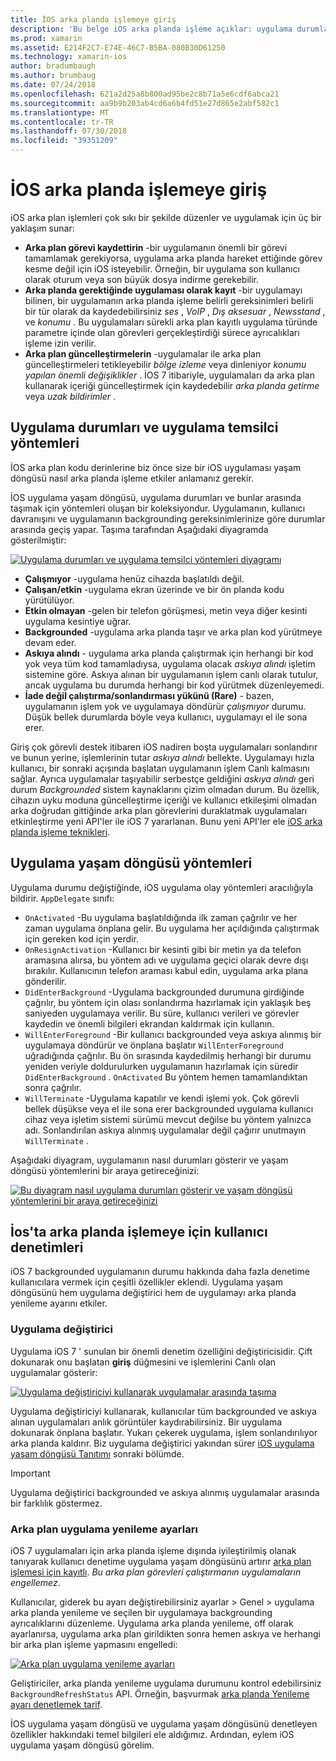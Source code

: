 ```yaml
---
title: İOS arka planda işlemeye giriş
description: 'Bu belge iOS arka planda işleme açıklar: uygulama durumları, uygulama yaşam döngüsü yöntemleri ve arka plan uygulama yenileme.'
ms.prod: xamarin
ms.assetid: E214F2C7-E74E-46C7-B5BA-080B30D61250
ms.technology: xamarin-ios
author: bradumbaugh
ms.author: brumbaug
ms.date: 07/24/2018
ms.openlocfilehash: 621a2d25a8b800ad95be2c8b71a5e6cdf6abca21
ms.sourcegitcommit: aa9b9b203ab4cd6a6b4fd51e27d865e2abf582c1
ms.translationtype: MT
ms.contentlocale: tr-TR
ms.lasthandoff: 07/30/2018
ms.locfileid: "39351209"
---
```

# <a name="introduction-to-backgrounding-in-ios"></a>İOS arka planda işlemeye giriş

iOS arka plan işlemleri çok sıkı bir şekilde düzenler ve uygulamak için üç bir yaklaşım sunar:

-  **Arka plan görevi kaydettirin** -bir uygulamanın önemli bir görevi tamamlamak gerekiyorsa, uygulama arka planda hareket ettiğinde görev kesme değil için iOS isteyebilir. Örneğin, bir uygulama son kullanıcı olarak oturum veya son büyük dosya indirme gerekebilir.
-  **Arka planda gerektiğinde uygulaması olarak kayıt** -bir uygulamayı bilinen, bir uygulamanın arka planda işleme belirli gereksinimleri belirli bir tür olarak da kaydedebilirsiniz *ses* , *VoIP* ,  *Dış aksesuar* , *Newsstand* , ve *konumu* . Bu uygulamaları sürekli arka plan kayıtlı uygulama türünde parametre içinde olan görevleri gerçekleştirdiği sürece ayrıcalıkları işleme izin verilir.
-  **Arka plan güncelleştirmelerin** -uygulamalar ile arka plan güncelleştirmeleri tetikleyebilir *bölge izleme* veya dinleniyor *konumu yapılan önemli değişiklikler* . İOS 7 itibariyle, uygulamaları da arka plan kullanarak içeriği güncelleştirmek için kaydedebilir *arka planda getirme* veya *uzak bildirimler* .


## <a name="application-states-and-application-delegate-methods"></a>Uygulama durumları ve uygulama temsilci yöntemleri

İOS arka plan kodu derinlerine biz önce size bir iOS uygulaması yaşam döngüsü nasıl arka planda işleme etkiler anlamanız gerekir.

İOS uygulama yaşam döngüsü, uygulama durumları ve bunlar arasında taşımak için yöntemleri oluşan bir koleksiyondur. Uygulamanın, kullanıcı davranışını ve uygulamanın backgrounding gereksinimlerinize göre durumlar arasında geçiş yapar. Taşıma tarafından Aşağıdaki diyagramda gösterilmiştir:

 [![](introduction-to-backgrounding-in-ios-images/applicationlifecycle-.png "Uygulama durumları ve uygulama temsilci yöntemleri diyagramı")](introduction-to-backgrounding-in-ios-images/applicationlifecycle-.png#lightbox)

-  **Çalışmıyor** -uygulama henüz cihazda başlatıldı değil.
-  **Çalışan/etkin** -uygulama ekran üzerinde ve bir ön planda kodu yürütülüyor.
-  **Etkin olmayan** -gelen bir telefon görüşmesi, metin veya diğer kesinti uygulama kesintiye uğrar.
-  **Backgrounded** -uygulama arka planda taşır ve arka plan kod yürütmeye devam eder.
-  **Askıya alındı** - uygulama arka planda çalıştırmak için herhangi bir kod yok veya tüm kod tamamladıysa, uygulama olacak *askıya alındı* işletim sistemine göre. Askıya alınan bir uygulamanın işlem canlı olarak tutulur, ancak uygulama bu durumda herhangi bir kod yürütmek düzenleyemedi.
-  **İade değil çalıştırma/sonlandırması yükünü (Rare)** - bazen, uygulamanın işlem yok ve uygulamaya döndürür *çalışmıyor* durumu. Düşük bellek durumlarda böyle veya kullanıcı, uygulamayı el ile sona erer.


Giriş çok görevli destek itibaren iOS nadiren boşta uygulamaları sonlandırır ve bunun yerine, işlemlerinin tutar *askıya alındı* bellekte. Uygulamayı hızla kullanıcı, bir sonraki açışında başlatan uygulamanın işlem Canlı kalmasını sağlar. Ayrıca uygulamalar taşıyabilir serbestçe geldiğini *askıya alındı* geri durum *Backgrounded* sistem kaynaklarını çizim olmadan durum. Bu özellik, cihazın uyku moduna güncelleştirme içeriği ve kullanıcı etkileşimi olmadan arka doğrudan gittiğinde arka plan görevlerini duraklatmak uygulamaları etkinleştirme yeni API'ler ile iOS 7 yararlanan. Bunu yeni API'ler ele [iOS arka planda işleme teknikleri](~/ios/app-fundamentals/backgrounding/ios-backgrounding-techniques/index.md).

## <a name="application-lifecycle-methods"></a>Uygulama yaşam döngüsü yöntemleri

Uygulama durumu değiştiğinde, iOS uygulama olay yöntemleri aracılığıyla bildirir. `AppDelegate` sınıfı:

-  `OnActivated` -Bu uygulama başlatıldığında ilk zaman çağrılır ve her zaman uygulama önplana gelir. Bu uygulama her açıldığında çalıştırmak için gereken kod için yerdir.
-  `OnResignActivation` -Kullanıcı bir kesinti gibi bir metin ya da telefon aramasına alırsa, bu yöntem adı ve uygulama geçici olarak devre dışı bırakılır. Kullanıcının telefon araması kabul edin, uygulama arka plana gönderilir.
-  `DidEnterBackground` -Uygulama backgrounded durumuna girdiğinde çağrılır, bu yöntem için olası sonlandırma hazırlamak için yaklaşık beş saniyeden uygulamaya verilir. Bu süre, kullanıcı verileri ve görevler kaydedin ve önemli bilgileri ekrandan kaldırmak için kullanın.
-  `WillEnterForeground` -Bir kullanıcı backgrounded veya askıya alınmış bir uygulamaya döndürür ve önplana başlatır `WillEnterForeground` uğradığında çağrılır. Bu ön sırasında kaydedilmiş herhangi bir durumu yeniden veriyle doldurulurken uygulamanın hazırlamak için süredir `DidEnterBackground` .  `OnActivated` Bu yöntem hemen tamamlandıktan sonra çağrılır.
-  `WillTerminate` -Uygulama kapatılır ve kendi işlemi yok. Çok görevli bellek düşükse veya el ile sona erer backgrounded uygulama kullanıcı cihaz veya işletim sistemi sürümü mevcut değilse bu yöntem yalnızca adı. Sonlandırılan askıya alınmış uygulamalar değil çağırır unutmayın `WillTerminate` .


Aşağıdaki diyagram, uygulamanın nasıl durumları gösterir ve yaşam döngüsü yöntemlerini bir araya getireceğinizi:

 [![](introduction-to-backgrounding-in-ios-images/image2.png "Bu diyagram nasıl uygulama durumları gösterir ve yaşam döngüsü yöntemlerini bir araya getireceğinizi")](introduction-to-backgrounding-in-ios-images/image2.png#lightbox)

## <a name="user-controls-for-backgrounding-in-ios"></a>İos'ta arka planda işlemeye için kullanıcı denetimleri

iOS 7 backgrounded uygulamanın durumu hakkında daha fazla denetime kullanıcılara vermek için çeşitli özellikler eklendi. Uygulama yaşam döngüsünü hem uygulama değiştirici hem de uygulamayı arka planda yenileme ayarını etkiler.

### <a name="app-switcher"></a>Uygulama değiştirici

Uygulama iOS 7 ' sunulan bir önemli denetim özelliğini değiştiricisidir. Çift dokunarak onu başlatan **giriş** düğmesini ve işlemlerini Canlı olan uygulamalar gösterir:

 [![](introduction-to-backgrounding-in-ios-images/app-switcher-.png "Uygulama değiştiriciyi kullanarak uygulamalar arasında taşıma")](introduction-to-backgrounding-in-ios-images/app-switcher-.png#lightbox)

Uygulama değiştiriciyi kullanarak, kullanıcılar tüm backgrounded ve askıya alınan uygulamaları anlık görüntüler kaydırabilirsiniz. Bir uygulama dokunarak önplana başlatır. Yukarı çekerek uygulama, işlem sonlandırılıyor arka planda kaldırır. Biz uygulama değiştirici yakından sürer [iOS uygulama yaşam döngüsü Tanıtımı](~/ios/app-fundamentals/backgrounding/application-lifecycle-demo.md) sonraki bölümde.

> [!IMPORTANT]
> Uygulama değiştirici backgrounded ve askıya alınmış uygulamalar arasında bir farklılık göstermez.



### <a name="background-app-refresh-settings"></a>Arka plan uygulama yenileme ayarları

iOS 7 uygulamaları için arka planda işleme dışında iyileştirilmiş olanak tanıyarak kullanıcı denetime uygulama yaşam döngüsünü artırır [arka plan işlemesi için kayıtlı](~/ios/app-fundamentals/backgrounding/ios-backgrounding-techniques/registering-applications-to-run-in-background.md). *Bu arka plan görevleri çalıştırmanın uygulamaların engellemez*.

Kullanıcılar, giderek bu ayarı değiştirebilirsiniz <span class="uiitem">ayarlar > Genel > uygulama arka planda yenileme</span> ve seçilen bir uygulamaya backgrounding ayrıcalıklarını düzenleme. Uygulama arka planda yenileme, off olarak ayarlanırsa, uygulama arka plan girildikten sonra hemen askıya ve herhangi bir arka plan işleme yapmasını engelledi:

 [![](introduction-to-backgrounding-in-ios-images/settings-.png "Arka plan uygulama yenileme ayarları")](introduction-to-backgrounding-in-ios-images/settings-.png#lightbox)

Geliştiriciler, arka planda yenileme uygulama durumunu kontrol edebilirsiniz `BackgroundRefreshStatus` API. Örneğin, başvurmak [arka planda Yenileme ayarı denetlemek tarif](https://github.com/xamarin/recipes/tree/master/Recipes/ios/multitasking/check_background_refresh_setting).

İOS uygulama yaşam döngüsü ve uygulama yaşam döngüsünü denetleyen özellikler hakkındaki temel bilgileri ele aldığımız. Ardından, eylem iOS uygulama yaşam döngüsü görelim.

